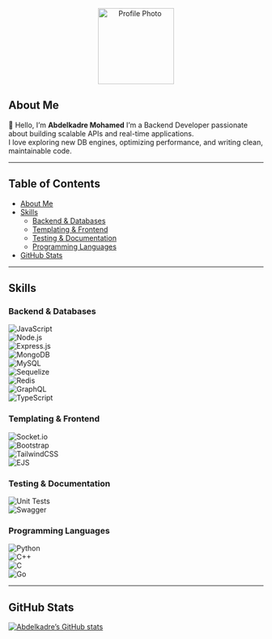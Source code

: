 <!-- Profile README.md -->

<p align="center">
  <img src="assets/profile.jpg?raw=true" alt="Profile Photo" width="150" />
</p>

## About Me  
👋 Hello, I’m **Abdelkadre Mohamed** 
I’m a Backend Developer passionate about building scalable APIs and real-time applications.  
I love exploring new DB engines, optimizing performance, and writing clean, maintainable code.

---

## Table of Contents  
- [About Me](#about-me)  
- [Skills](#skills)  
  - [Backend & Databases](#backend--databases)  
  - [Templating & Frontend](#templating--frontend)  
  - [Testing & Documentation](#testing--documentation)  
  - [Programming Languages](#programming-languages)  
- [GitHub Stats](#github-stats)  
---

## Skills  
### Backend & Databases  
![JavaScript](https://img.shields.io/badge/JavaScript-ES6-yellow)  
![Node.js](https://img.shields.io/badge/Node.js-Active-brightgreen)  
![Express.js](https://img.shields.io/badge/Express.js-404d59)  
![MongoDB](https://img.shields.io/badge/MongoDB-47A248)  
![MySQL](https://img.shields.io/badge/MySQL-005EAA)  
![Sequelize](https://img.shields.io/badge/Sequelize-52B0E7)  
![Redis](https://img.shields.io/badge/Redis-DC382D?logo=redis&logoColor=white&style=for-the-badge)  
![GraphQL](https://img.shields.io/badge/GraphQL-E10098)  
![TypeScript](https://img.shields.io/badge/TypeScript-3178C6)

### Templating & Frontend  
![Socket.io](https://img.shields.io/badge/Socket.io-4.1.3-010101?logo=Socket.io&logoColor=white&style=flat-square)  
![Bootstrap](https://img.shields.io/badge/Bootstrap-563D7C?logo=bootstrap&logoColor=white&style=for-the-badge)  
![TailwindCSS](https://img.shields.io/badge/tailwindcss-%2338B2AC.svg?style=for-the-badge&logo=tailwind-css&logoColor=white)  
![EJS](https://img.shields.io/badge/-EJS-B4CA65?logo=ejs&logoColor=white&style=flat)  


### Testing & Documentation  
![Unit Tests](https://img.shields.io/badge/Unit_Testing-passing-brightgreen)  
![Swagger](https://img.shields.io/badge/-Swagger-%23Clojure?logo=swagger&logoColor=white&style=for-the-badge)

### Programming Languages  
![Python](https://img.shields.io/badge/Python-3776AB)  
![C++](https://img.shields.io/badge/C%2B%2B-00599C)  
![C](https://img.shields.io/badge/C-00589C)  
![Go](https://img.shields.io/badge/Go-00ADD8)

---


## GitHub Stats  
[![Abdelkadre’s GitHub stats](https://github-readme-stats.vercel.app/api?username=abdelkader0mohamed&show_icons=true&theme=transparent&include_all_commits=true&hide_border=true&bg_color=ffffff00)](https://github.com/abdelkader0mohamed)
